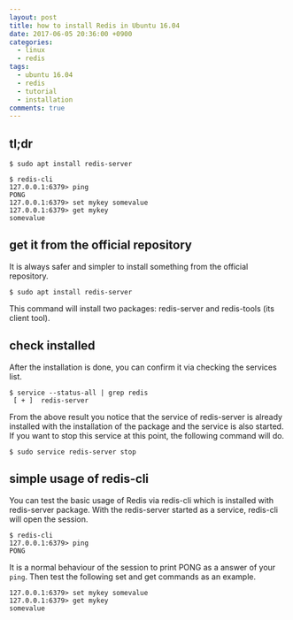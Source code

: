 ```yaml
---
layout: post
title: how to install Redis in Ubuntu 16.04
date: 2017-06-05 20:36:00 +0900
categories:
  - linux
  - redis
tags:
  - ubuntu 16.04
  - redis
  - tutorial
  - installation
comments: true
---
```


## tl;dr

```shell
$ sudo apt install redis-server

$ redis-cli
127.0.0.1:6379> ping
PONG
127.0.0.1:6379> set mykey somevalue
127.0.0.1:6379> get mykey
somevalue
```

## get it from the official repository

It is always safer and simpler to install something from the official repository.

```shell
$ sudo apt install redis-server
```

This command will install two packages: redis-server and redis-tools (its client tool).

## check installed

After the installation is done, you can confirm it via checking the services list.

```shell
$ service --status-all | grep redis
 [ + ]  redis-server
```

From the above result you notice that the service of redis-server is already installed with the installation of the package and the service is also started. If you want to stop this service at this point, the following command will do.

```shell
$ sudo service redis-server stop
```

## simple usage of redis-cli

You can test the basic usage of Redis via redis-cli which is installed with redis-server package. With the redis-server started as a service, redis-cli will open the session.

```shell
$ redis-cli
127.0.0.1:6379> ping
PONG
```

It is a normal behaviour of the session to print PONG as a answer of your `ping`. Then test the following set and get commands as an example.

```shell
127.0.0.1:6379> set mykey somevalue
127.0.0.1:6379> get mykey
somevalue
```
